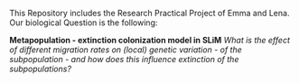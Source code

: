 This Repository includes the Research Practical Project of Emma and Lena. 
Our biological Question is the following: 

**Metapopulation - extinction colonization model in SLiM**
*What is the effect of different migration rates on (local) genetic variation - of the subpopulation - and how does this influence extinction of the subpopulations?*
